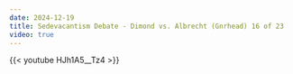 ```yaml
---
date: 2024-12-19
title: Sedevacantism Debate - Dimond vs. Albrecht (Gnrhead) 16 of 23
video: true
---
```



{{< youtube HJh1A5__Tz4 >}}
